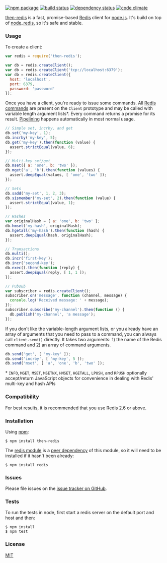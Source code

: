 [![npm package](https://img.shields.io/npm/v/then-redis.svg?style=flat-square)](https://www.npmjs.org/package/then-redis)
[![build status](https://img.shields.io/travis/mjackson/then-redis.svg?style=flat-square)](https://travis-ci.org/mjackson/then-redis)
[![dependency status](https://img.shields.io/david/mjackson/then-redis.svg?style=flat-square)](https://david-dm.org/mjackson/then-redis)
[![code climate](https://img.shields.io/codeclimate/github/mjackson/then-redis.svg?style=flat-square)](https://codeclimate.com/github/mjackson/then-redis)

[then-redis](https://github.com/mjijackson/then-redis) is a fast, promise-based [Redis](http://redis.io) client for [node.js](http://nodejs.org). It's build on top of [node_redis](https://github.com/mranney/node_redis), so it's safe and stable.

### Usage

To create a client:

```js
var redis = require('then-redis');

var db = redis.createClient();
var db = redis.createClient('tcp://localhost:6379');
var db = redis.createClient({
  host: 'localhost',
  port: 6379,
  password: 'password'
});
```

Once you have a client, you're ready to issue some commands. All [Redis commands](http://redis.io/commands) are present on the `Client` prototype and may be called with variable length argument lists*. Every command returns a promise for its result. [Pipelining](http://redis.io/topics/pipelining) happens automatically in most normal usage.

```js
// Simple set, incrby, and get
db.set('my-key', 1);
db.incrby('my-key', 5);
db.get('my-key').then(function (value) {
  assert.strictEqual(value, 6);
});

// Multi-key set/get
db.mset({ a: 'one', b: 'two' });
db.mget('a', 'b').then(function (values) {
  assert.deepEqual(values, [ 'one', 'two' ]);
});

// Sets
db.sadd('my-set', 1, 2, 3);
db.sismember('my-set', 2).then(function (value) {
  assert.strictEqual(value, 1);
});

// Hashes
var originalHash = { a: 'one', b: 'two' };
db.hmset('my-hash', originalHash);
db.hgetall('my-hash').then(function (hash) {
  assert.deepEqual(hash, originalHash);
});

// Transactions
db.multi();
db.incr('first-key');
db.incr('second-key');
db.exec().then(function (reply) {
  assert.deepEqual(reply, [ 1, 1 ]);
});

// Pubsub
var subscriber = redis.createClient();
subscriber.on('message', function (channel, message) {
  console.log('Received message: ' + message);
});
subscriber.subscribe('my-channel').then(function () {
  db.publish('my-channel', 'a message');
});
```

If you don't like the variable-length argument lists, or you already have an array of arguments that you need to pass to a command, you can always call `client.send()` directly. It takes two arguments: 1) the name of the Redis command and 2) an array of command arguments.

```js
db.send('get', [ 'my-key' ]);
db.send('incrby', [ 'my-key', 5 ]);
db.send('mset', [ 'a', 'one', 'b', 'two' ]);
```

\* `INFO`, `MGET`, `MSET`, `MSETNX`, `HMSET`, `HGETALL`, `LPUSH`, and `RPUSH` optionally accept/return JavaScript objects for convenience in dealing with Redis' multi-key and hash APIs

### Compatibility

For best results, it is recommended that you use Redis 2.6 or above.

### Installation

Using [npm](https://www.npmjs.org/):

    $ npm install then-redis

The [redis module](https://www.npmjs.com/package/redis) is a [peer dependency](https://blog.domenic.me/peer-dependencies/)
of this module, so it will need to be installed if it hasn't been already:

    $ npm install redis

### Issues

Please file issues on the [issue tracker on GitHub](https://github.com/mjackson/then-redis/issues).

### Tests

To run the tests in node, first start a redis server on the default port and host and then:

    $ npm install
    $ npm test

### License

[MIT](http://opensource.org/licenses/MIT)
